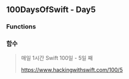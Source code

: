 ## 100DaysOfSwift - Day5
### Functions
### 함수

> 매일 1시간 Swift 100일 - 5일 째
> 
> https://www.hackingwithswift.com/100/5
